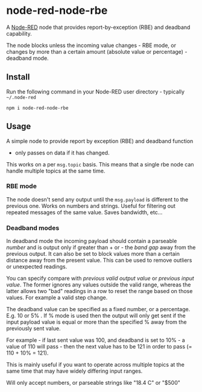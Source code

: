 node-red-node-rbe
=================

A <a href="http://nodered.org" target="_new">Node-RED</a> node that 
provides report-by-exception (RBE) and deadband capability.

The node blocks unless the incoming value changes - RBE mode, or
changes by more than a certain amount (absolute value or percentage) - deadband
mode.

Install
-------

Run the following command in your Node-RED user directory - typically `~/.node-red`

    npm i node-red-node-rbe


Usage
-----

A simple node to provide report by exception (RBE) and deadband function
- only passes on data if it has changed.

This works on a per `msg.topic` basis. This means that a single rbe node can
handle multiple topics at the same time.

### RBE mode

The node doesn't send any output until the `msg.payload` is different to the previous one.
Works on numbers and strings. Useful for filtering out repeated messages of the
same value. Saves bandwidth, etc...

### Deadband modes

In deadband mode the incoming payload should contain a parseable *number* and is
output only if greater than + or - the *band gap* away from the previous output.
It can also be set to block values more than a certain distance away from the present value.
This can be used to remove outliers or unexpected readings.

You can specify compare with *previous valid output value* or *previous input value*.
The former ignores any values outside the valid range, whereas the latter allows
two "bad" readings in a row to reset the range based on those values.
For example a valid step change.

The deadband value can be specified as a fixed number, or a percentage. E.g. 10
or 5% . If % mode is used then the output will only get sent if the input payload
value is equal or more than the specified % away from the previously sent value.

For example - if last sent value was 100, and deadband is set to 10% - a value
of 110 will pass - then the next value has to be 121 in order to pass (= 110 + 10% = 121).

This is mainly useful if you want to operate across multiple topics at the same
time that may have widely differing input ranges.

Will only accept numbers, or parseable strings like  "18.4 C"  or "$500"
